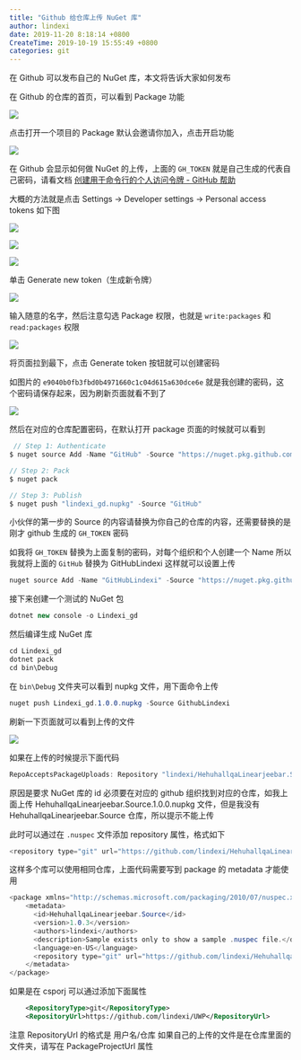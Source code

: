 ```yaml
---
title: "Github 给仓库上传 NuGet 库"
author: lindexi
date: 2019-11-20 8:18:14 +0800
CreateTime: 2019-10-19 15:55:49 +0800
categories: git
---
```


在 Github 可以发布自己的 NuGet 库，本文将告诉大家如何发布

<!--more-->


<!-- csdn -->

在 Github 的仓库的首页，可以看到 Package 功能

<!-- ![](image/Github 给仓库上传 NuGet 库/Github 给仓库上传 NuGet 库0.png) -->

![](http://image.acmx.xyz/lindexi%2F20191019155624816)

点击打开一个项目的 Package 默认会邀请你加入，点击开启功能

<!-- ![](image/Github 给仓库上传 NuGet 库/Github 给仓库上传 NuGet 库1.png) -->

![](http://image.acmx.xyz/lindexi%2F20191019155739966)

在 Github 会显示如何做 NuGet 的上传，上面的 `GH_TOKEN` 就是自己生成的代表自己密码，请看文档 [创建用于命令行的个人访问令牌 - GitHub 帮助](https://help.github.com/cn/articles/creating-a-personal-access-token-for-the-command-line )

大概的方法就是点击 Settings -> Developer settings -> Personal access tokens 如下图

![](https://help.github.com/assets/images/help/settings/userbar-account-settings.png)

![](https://help.github.com/assets/images/help/settings/developer-settings.png)

![](https://help.github.com/assets/images/help/settings/personal_access_tokens_tab.png)

单击 Generate new token（生成新令牌）

![](https://help.github.com/assets/images/help/settings/generate_new_token.png)

输入随意的名字，然后注意勾选 Package 权限，也就是 `write:packages` 和 `read:packages` 权限

<!-- ![](image/Github 给仓库上传 NuGet 库/Github 给仓库上传 NuGet 库2.png) -->

![](http://image.acmx.xyz/lindexi%2F2019101916040343)

将页面拉到最下，点击 Generate token 按钮就可以创建密码

如图片的 `e9040b0fb3fbd0b4971660c1c04d615a630dce6e` 就是我创建的密码，这个密码请保存起来，因为刷新页面就看不到了

<!-- ![](image/Github 给仓库上传 NuGet 库/Github 给仓库上传 NuGet 库3.png) -->

![](http://image.acmx.xyz/lindexi%2F2019101916321866)

然后在对应的仓库配置密码，在默认打开 package 页面的时候就可以看到

```csharp
 // Step 1: Authenticate
$ nuget source Add -Name "GitHub" -Source "https://nuget.pkg.github.com/lindexi/index.json" -UserName lindexi -Password GH_TOKEN

// Step 2: Pack
$ nuget pack

// Step 3: Publish
$ nuget push "lindexi_gd.nupkg" -Source "GitHub" 
```

小伙伴的第一步的 Source 的内容请替换为你自己的仓库的内容，还需要替换的是刚才 github 生成的 `GH_TOKEN` 密码

如我将 `GH_TOKEN` 替换为上面复制的密码，对每个组织和个人创建一个 Name 所以我就将上面的 `GitHub` 替换为 GitHubLindexi 这样就可以设置上传

```csharp
nuget source Add -Name "GitHubLindexi" -Source "https://nuget.pkg.github.com/lindexi/index.json" -UserName lindexi -Password e9040b0fb3fbd0b4971660c1c04d615a630dce6e
```

接下来创建一个测试的 NuGet 包

```csharp
dotnet new console -o Lindexi_gd
```

然后编译生成 NuGet 库

```csharp
cd Lindexi_gd
dotnet pack
cd bin\Debug
```

在 `bin\Debug` 文件夹可以看到 nupkg 文件，用下面命令上传

```csharp
nuget push Lindexi_gd.1.0.0.nupkg -Source GithubLindexi
```

刷新一下页面就可以看到上传的文件

<!-- ![](image/Github 给仓库上传 NuGet 库/Github 给仓库上传 NuGet 库4.png) -->

![](http://image.acmx.xyz/lindexi%2F2019101916111211)

如果在上传的时候提示下面代码

```csharp
RepoAcceptsPackageUploads: Repository "lindexi/HehuhallqaLinearjeebar.Source" does not exist.
```

原因是要求 NuGet 库的 id 必须要在对应的 github 组织找到对应的仓库，如我上面上传 HehuhallqaLinearjeebar.Source.1.0.0.nupkg 文件，但是我没有 HehuhallqaLinearjeebar.Source 仓库，所以提示不能上传

此时可以通过在 `.nuspec` 文件添加 repository 属性，格式如下

```csharp
<repository type="git" url="https://github.com/lindexi/HehuhallqaLinearjeebar"/>
```

这样多个库可以使用相同仓库，上面代码需要写到 package 的 metadata 才能使用

```csharp
<package xmlns="http://schemas.microsoft.com/packaging/2010/07/nuspec.xsd">
    <metadata>
      <id>HehuhallqaLinearjeebar.Source</id>
      <version>1.0.3</version>
      <authors>lindexi</authors>
      <description>Sample exists only to show a sample .nuspec file.</description>
      <language>en-US</language>
      <repository type="git" url="https://github.com/lindexi/HehuhallqaLinearjeebar"/>
    </metadata>
</package>
```

如果是在 csporj 可以通过添加下面属性

```xml
    <RepositoryType>git</RepositoryType>
    <RepositoryUrl>https://github.com/lindexi/UWP</RepositoryUrl>
```

注意 RepositoryUrl 的格式是 用户名/仓库 如果自己的上传的文件是在仓库里面的文件夹，请写在 PackageProjectUrl 属性

